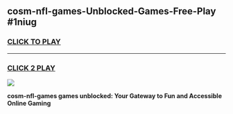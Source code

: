
## cosm-nfl-games-Unblocked-Games-Free-Play #1niug
<h3>
<a href="https://us.freeplayer.one?title=cosm-nfl-games&ref=9M">CLICK TO PLAY</a></h3>
<hr>

<h3>
<a href="https://us.freeplayer.one?title=cosm-nfl-games&ref=9M">CLICK 2 PLAY</a>
  
</h3>

<a href="https://us.freeplayer.one?title=cosm-nfl-games&ref=9M"><img src="https://clearcache.store/games.png"></a>


**cosm-nfl-games games unblocked: Your Gateway to Fun and Accessible Online Gaming**
